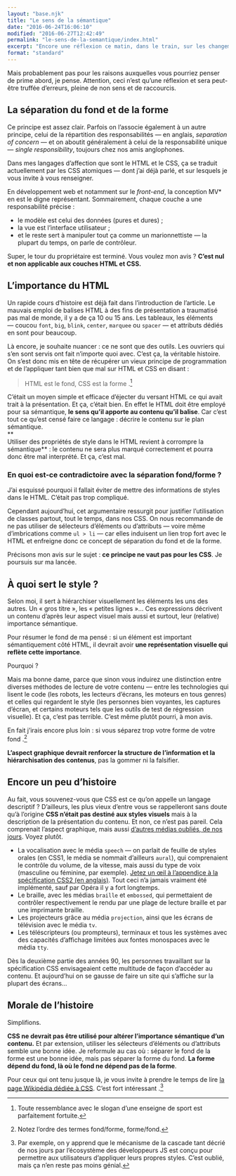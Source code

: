```yaml
---
layout: "base.njk"
title: "Le sens de la sémantique"
date: "2016-06-24T16:06:10"
modified: "2016-06-27T12:42:49"
permalink: "le-sens-de-la-semantique/index.html"
excerpt: "Encore une réflexion ce matin, dans le train, sur les changements de conception des styles qui remuent notre milieu en 2016. [Lire la suite de «&nbsp;Le sens de la sémantique&nbsp;» →](https://www.ffoodd.fr/le-sens-de-la-semantique/)"
format: "standard"
---
```

Mais probablement pas pour les raisons auxquelles vous pourriez penser de prime abord, je pense. Attention, ceci nʼest quʼune réflexion et sera peut-être truffée dʼerreurs, pleine de non sens et de raccourcis.

## La séparation du fond et de la forme

Ce principe est assez clair. Parfois on lʼassocie également à un autre principe, celui de la répartition des responsabilités —&nbsp;en anglais, _separation of concern_&nbsp;— et on aboutit généralement à celui de la responsabilité unique —&nbsp;_single responsibility_, toujours chez nos amis anglophones.

Dans mes langages dʼaffection que sont le HTML et le CSS, ça se traduit actuellement par les CSS atomiques —&nbsp;dont jʼai déjà parlé, et sur lesquels je vous invite à vous renseigner.

En développement web et notamment sur le _front-end_, la conception MV\* en est le digne représentant. Sommairement, chaque couche a une responsabilité précise&nbsp;:

* le modèle est celui des données (pures et dures)&nbsp;;
* la vue est lʼinterface utilisateur&nbsp;;
* et le reste sert à manipuler tout ça comme un marionnettiste —&nbsp;la plupart du temps, on parle de contrôleur.

Super, le tour du propriétaire est terminé. Vous voulez mon avis&nbsp;? **Cʼest nul et non applicable aux couches HTML et CSS.**

## Lʼimportance du HTML

Un rapide cours dʼhistoire est déjà fait dans lʼintroduction de lʼarticle. Le mauvais emploi de balises HTML à des fins de présentation a traumatisé pas mal de monde, il y a de ça 10 ou 15 ans. Les tableaux, les éléments —&nbsp;coucou `font`, `big`, `blink`, `center`, `marquee` ou `spacer`&nbsp;— et attributs dédiés en sont pour beaucoup.

Là encore, je souhaite nuancer&nbsp;: ce ne sont que des outils. Les ouvriers qui sʼen sont servis ont fait nʼimporte quoi avec. Cʼest ça, la véritable histoire. On sʼest donc mis en tête de récupérer un vieux principe de programmation et de lʼappliquer tant bien que mal sur HTML et CSS en disant&nbsp;:

> HTML est le fond, CSS est la forme&nbsp;.[^1]

[^1]: Toute ressemblance avec le slogan dʼune enseigne de sport est parfaitement fortuite.



Cʼétait un moyen simple et efficace dʼéjecter du versant HTML ce qui avait trait à la présentation. Et ça, c’était bien. En effet le HTML doit être employé pour sa sémantique, **le sens quʼil apporte au contenu quʼil balise**. Car cʼest tout ce quʼest censé faire ce langage&nbsp;: décrire le contenu sur le plan sémantique.  
**  
Utiliser des propriétés de style dans le HTML revient à corrompre la sémantique**&nbsp;: le contenu ne sera plus marqué correctement et pourra donc être mal interprété. Et ça, cʼest mal.

### En quoi est-ce contradictoire avec la séparation fond/forme&nbsp;?

Jʼai esquissé pourquoi il fallait éviter de mettre des informations de styles dans le HTML. Cʼétait pas trop compliqué.

Cependant aujourdʼhui, cet argumentaire ressurgit pour justifier lʼutilisation de classes partout, tout le temps, dans nos CSS. On nous recommande de ne pas utiliser de sélecteurs dʼéléments ou dʼattributs —&nbsp;voire même dʼimbrications comme `ul > li`&nbsp;— car elles induisent un lien trop fort avec le HTML et enfreigne donc ce concept de séparation du fond et de la forme.

Précisons mon avis sur le sujet&nbsp;: **ce principe ne vaut pas pour les CSS**. Je poursuis sur ma lancée.

## À quoi sert le style&nbsp;?

Selon moi, il sert à hiérarchiser visuellement les éléments les uns des autres. Un «&nbsp;gros titre&nbsp;», les «&nbsp;petites lignes&nbsp;»… Ces expressions décrivent un contenu dʼaprès leur aspect visuel mais aussi et surtout, leur (relative) importance sémantique.

Pour résumer le fond de ma pensé&nbsp;: si un élément est important sémantiquement côté HTML, il devrait avoir **une représentation visuelle qui reflète cette importance**.

Pourquoi&nbsp;?

Mais ma bonne dame, parce que sinon vous induirez une distinction entre diverses méthodes de lecture de votre contenu —&nbsp;entre les technologies qui lisent le code (les robots, les lecteurs d’écrans, les moteurs en tous genres) et celles qui regardent le style (les personnes bien voyantes, les captures dʼécran, et certains moteurs tels que les outils de test de régression visuelle). Et ça, cʼest pas terrible. Cʼest même plutôt pourri, à mon avis.

En fait jʼirais encore plus loin&nbsp;: si vous séparez trop votre forme de votre fond&nbsp;.[^2]

[^2]: Notez lʼordre des termes fond/forme, forme/fond.



**Lʼaspect graphique devrait renforcer la structure de lʼinformation et la hiérarchisation des contenus**, pas la gommer ni la falsifier.

## Encore un peu dʼhistoire

Au fait, vous souvenez-vous que CSS est ce qu’on appelle un langage descriptif&nbsp;? Dʼailleurs, les plus vieux dʼentre vous se rappelleront sans doute quʼà lʼorigine **CSS nʼétait pas destiné aux styles visuels** mais à la description de la présentation du contenu. Et non, ce nʼest pas pareil. Cela comprenait lʼaspect graphique, mais aussi [dʼautres médias oubliés, de nos jours](https://www.w3.org/TR/CSS2/media.html#media-types). Voyez plutôt.

* La vocalisation avec le média `speech` —&nbsp;on parlait de feuille de styles orales (en CSS1, le média se nommait dʼailleurs `aural`), qui comprenaient le contrôle du volume, de la vitesse, mais aussi du type de voix (masculine ou féminine, par exemple). [Jetez un œil à lʼappendice à la spécification CSS2 (en anglais)](https://www.w3.org/TR/CSS2/aural.html). Tout ceci nʼa jamais vraiment été implémenté, sauf par Opéra il y a fort longtemps.
* Le braille, avec les médias `braille` et `embossed`, qui permettaient de contrôler respectivement le rendu par une plage de lecture braille et par une imprimante braille.
* Les projecteurs grâce au média `projection`, ainsi que les écrans de télévision avec le média `tv`.
* Les téléscripteurs (ou prompteurs), terminaux et tous les systèmes avec des capacités dʼaffichage limitées aux fontes monospaces avec le média `tty`.

Dès la deuxième partie des années 90, les personnes travaillant sur la spécification CSS envisageaient cette multitude de façon dʼaccéder au contenu. Et aujourdʼhui on se gausse de faire un site qui sʼaffiche sur la plupart des écrans…

## Morale de lʼhistoire

Simplifions.

**CSS ne devrait pas être utilisé pour altérer lʼimportance sémantique d’un contenu.** Et par extension, utiliser les sélecteurs dʼéléments ou dʼattributs semble une bonne idée. Je reformule au cas où&nbsp;: séparer le fond de la forme est une bonne idée, mais pas séparer la forme du fond. **La forme dépend du fond, là où le fond ne dépend pas de la forme**.

Pour ceux qui ont tenu jusque là, je vous invite à prendre le temps de lire [la page Wikipédia dédiée à CSS](https://fr.wikipedia.org/wiki/Feuilles_de_style_en_cascade). Cʼest fort intéressant&nbsp;.[^3]

[^3]: Par exemple, on y apprend que le mécanisme de la cascade tant décrié de nos jours par lʼécosystème des développeurs JS est conçu pour permettre aux utilisateurs dʼappliquer leurs propres styles. Cʼest oublié, mais ça nʼen reste pas moins génial.

